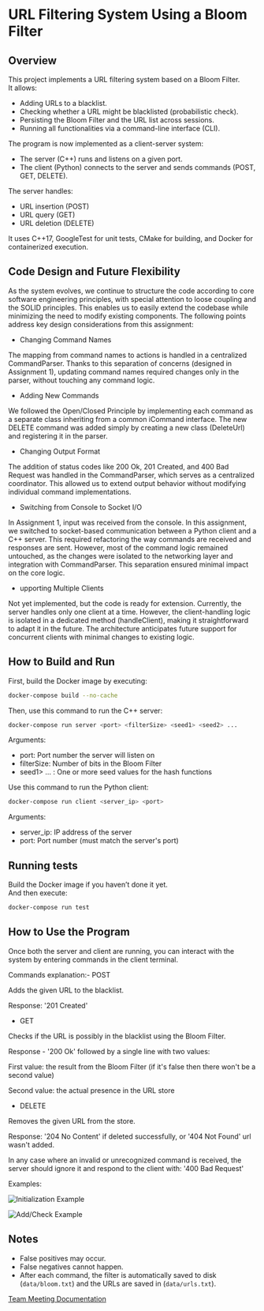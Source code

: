 # URL Filtering System Using a Bloom Filter

## Overview
This project implements a URL filtering system based on a Bloom Filter.  
It allows:
- Adding URLs to a blacklist.
- Checking whether a URL might be blacklisted (probabilistic check).
- Persisting the Bloom Filter and the URL list across sessions.
- Running all functionalities via a command-line interface (CLI).

The program is now implemented as a client-server system:
- The server (C++) runs and listens on a given port.
- The client (Python) connects to the server and sends commands (POST, GET, DELETE).

The server handles:
- URL insertion (POST)
- URL query (GET)
- URL deletion (DELETE)

It uses C++17, GoogleTest for unit tests, CMake for building, and Docker for containerized execution.

## Code Design and Future Flexibility
As the system evolves, we continue to structure the code according to core software engineering principles, with special attention to loose coupling and the SOLID principles. This enables us to easily extend the codebase while minimizing the need to modify existing components. The following points address key design considerations from this assignment:
- Changing Command Names

The mapping from command names to actions is handled in a centralized CommandParser. Thanks to this separation of concerns (designed in Assignment 1), updating command names required changes only in the parser, without touching any command logic.
- Adding New Commands

We followed the Open/Closed Principle by implementing each command as a separate class inheriting from a common iCommand interface. The new DELETE command was added simply by creating a new class (DeleteUrl) and registering it in the parser.
- Changing Output Format

The addition of status codes like 200 Ok, 201 Created, and 400 Bad Request was handled in the CommandParser, which serves as a centralized coordinator. This allowed us to extend output behavior without modifying individual command implementations.
- Switching from Console to Socket I/O

In Assignment 1, input was received from the console. In this assignment, we switched to socket-based communication between a Python client and a C++ server. This required refactoring the way commands are received and responses are sent. However, most of the command logic remained untouched, as the changes were isolated to the networking layer and integration with CommandParser. This separation ensured minimal impact on the core logic.
- upporting Multiple Clients

Not yet implemented, but the code is ready for extension.
Currently, the server handles only one client at a time. However, the client-handling logic is isolated in a dedicated method (handleClient), making it straightforward to adapt it in the future. The architecture anticipates future support for concurrent clients with minimal changes to existing logic.

## How to Build and Run
First, build the Docker image by executing:

```bash
docker-compose build --no-cache
```

Then, use this command to run the C++ server:

```bash
docker-compose run server <port> <filterSize> <seed1> <seed2> ...
```
Arguments:
- port: Port number the server will listen on
- filterSize: Number of bits in the Bloom Filter
- seed1> <seed2> ... : One or more seed values for the hash functions

Use this command to run the Python client:

```bash
docker-compose run client <server_ip> <port>
```
Arguments:
- server_ip: IP address of the server
- port: Port number (must match the server's port)


## Running tests
Build the Docker image if you haven’t done it yet.  
And then execute:

```bash
docker-compose run test
```

## How to Use the Program

Once both the server and client are running, you can interact with the system by entering commands in the client terminal.

Commands explanation:- POST <url> 

Adds the given URL to the blacklist.

Response: '201 Created'
- GET <url>

Checks if the URL is possibly in the blacklist using the Bloom Filter.

Response - '200 Ok' followed by a single line with two values:

First value: the result from the Bloom Filter (if it's false then there won't be a second value)

Second value: the actual presence in the URL store
- DELETE <url>

Removes the given URL from the store.

Response: '204 No Content' if deleted successfully, or '404 Not Found' url wasn't added.

In any case where an invalid or unrecognized command is received, the server should ignore it and respond to the client with:
'400 Bad Request'

Examples:

![Initialization Example](https://github.com/OrHastar/Mail-app/issues/12)

![Add/Check Example](https://github.com/OrHastar/Mail-app/issues/13)

## Notes
- False positives may occur.
- False negatives cannot happen.
- After each command, the filter is automatically saved to disk (`data/bloom.txt`) and the URLs are saved in (`data/urls.txt`).

[Team Meeting Documentation](https://docs.google.com/document/d/13VuUzQ-KDu7Q3zzVhvA42WCy0XEnrzZqYtl7023NFDo/edit?tab=t.0)
